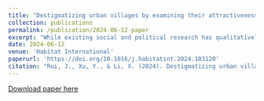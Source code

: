 ```yaml
---
title: "Destigmatizing urban villages by examining their attractiveness: Quantification evidence from Shenzhen"
collection: publications
permalink: /publication/2024-06-12-paper
excerpt: "While existing social and political research has qualitatively discussed the stigmatization of urban villages (UVs), there's a lack of quantitative support. This study innovatively attempts to provide quantitative evidence, employing a spatial perspective for the destigmatization of UVs. We integrated population trajectory, GDP data, employment and residential points of interest, and developed a spatial gravity model to derive the spatial attractiveness index. Concurrently, we selected environmental, spatial structure, and housing economic indicators to construct a regression analysis. Our findings revealed that urban villagers exhibit a preference for shorter daily commutes, underscoring the positive role of UVs in promoting job-housing balance and providing diverse services. The high-frequency mobility of villagers accelerates the categorization of UVs and enhances intra-area circulation. We further discussed the interaction between UV renewal and its destigmatization. To counter spatial stigmatization, enhancing the spatial quality and infrastructure of UVs, as well as promoting diversified land use can reduce the public's stereotypical impressions. Moreover, prioritizing affordable housing and equitable distribution of facilities, along with fostering synergies between urban capital and UVs, can facilitate the destigmatization process. Stigmatization in informal settlements is a widespread issue. Our quantitative approaches, as well as targeted renovation and policy recommendations, can serve as a blueprint for addressing similar challenges in informal settlements globally."
date: 2024-06-12
venue: 'Habitat International'
paperurl: 'https://doi.org/10.1016/j.habitatint.2024.103120'
citation: "Rui, J., Xu, Y., & Li, X. (2024). Destigmatizing urban villages by examining their attractiveness: Quantification evidence from Shenzhen. Habitat International, 150, 103120."
---
```


[Download paper here](http://sealxuyh.github.io/files/1-s2.0-S0197397524001206-main.pdf)
